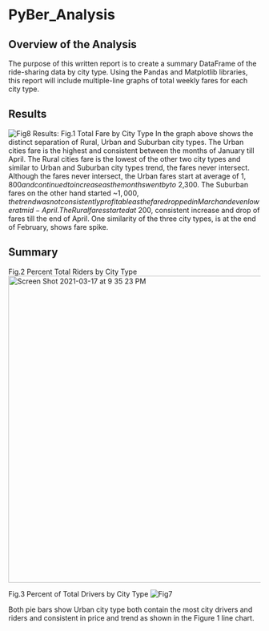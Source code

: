 # PyBer_Analysis
## Overview of the Analysis
The purpose of this written report is to create a summary DataFrame of the ride-sharing data by city type. Using the Pandas and Matplotlib libraries, this report will include multiple-line graphs of total weekly fares for each city type.
## Results 
![Fig8](https://user-images.githubusercontent.com/77812423/111560101-2d392380-8768-11eb-9cfd-5dfe25cff713.png)
Results:
Fig.1 Total Fare by City Type
In the graph above shows the distinct separation of Rural, Urban and Suburban city types.  The Urban cities fare is the highest and consistent between the months of January till April.  The Rural cities fare is the lowest of the other two city types and similar to Urban and Suburban city types trend, the fares never intersect.  Although the fares never intersect, the Urban fares start at average of $1,800 and continued to increase as the months went by to ~$2,300.  The Suburban fares on the other hand started ~$1,000, the trend was not consistently profitable as the fare dropped in March and even lower at mid-April.  The Rural fares started at ~$200, consistent increase and drop of fares till the end of April.  One similarity of the three city types, is at the end of February, shows fare spike.
## Summary 
Fig.2 Percent Total Riders by City Type
<img width="613" alt="Screen Shot 2021-03-17 at 9 35 23 PM" src="https://user-images.githubusercontent.com/77812423/111560347-b18ba680-8768-11eb-8b49-6da906c38491.png">


Fig.3 Percent of Total Drivers by City Type
![Fig7](https://user-images.githubusercontent.com/77812423/111560414-cc5e1b00-8768-11eb-8aac-bea39e8ef6e8.png)



Both pie bars show Urban city type both contain the most city drivers and riders and consistent in price and trend as shown in the Figure 1 line chart.
